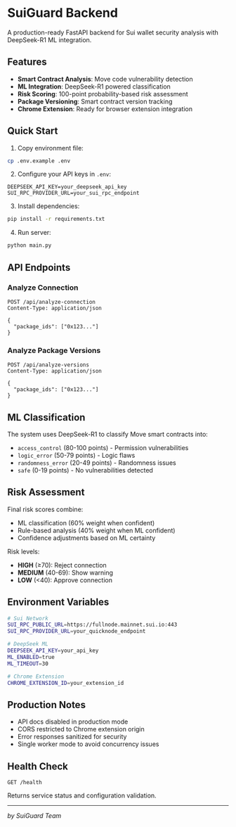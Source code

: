 # SuiGuard Backend

A production-ready FastAPI backend for Sui wallet security analysis with DeepSeek-R1 ML integration.

## Features

- **Smart Contract Analysis**: Move code vulnerability detection
- **ML Integration**: DeepSeek-R1 powered classification  
- **Risk Scoring**: 100-point probability-based risk assessment
- **Package Versioning**: Smart contract version tracking
- **Chrome Extension**: Ready for browser extension integration

## Quick Start

1. Copy environment file:
```bash
cp .env.example .env
```

2. Configure your API keys in `.env`:
```
DEEPSEEK_API_KEY=your_deepseek_api_key
SUI_RPC_PROVIDER_URL=your_sui_rpc_endpoint
```

3. Install dependencies:
```bash
pip install -r requirements.txt
```

4. Run server:
```bash
python main.py
```

## API Endpoints

### Analyze Connection
```http
POST /api/analyze-connection
Content-Type: application/json

{
  "package_ids": ["0x123..."]
}
```

### Analyze Package Versions
```http
POST /api/analyze-versions
Content-Type: application/json

{
  "package_ids": ["0x123..."]
}
```

## ML Classification

The system uses DeepSeek-R1 to classify Move smart contracts into:

- `access_control` (80-100 points) - Permission vulnerabilities
- `logic_error` (50-79 points) - Logic flaws  
- `randomness_error` (20-49 points) - Randomness issues
- `safe` (0-19 points) - No vulnerabilities detected

## Risk Assessment

Final risk scores combine:
- ML classification (60% weight when confident)
- Rule-based analysis (40% weight when ML confident)
- Confidence adjustments based on ML certainty

Risk levels:
- **HIGH** (≥70): Reject connection
- **MEDIUM** (40-69): Show warning
- **LOW** (<40): Approve connection

## Environment Variables

```bash
# Sui Network
SUI_RPC_PUBLIC_URL=https://fullnode.mainnet.sui.io:443
SUI_RPC_PROVIDER_URL=your_quicknode_endpoint

# DeepSeek ML
DEEPSEEK_API_KEY=your_api_key
ML_ENABLED=true
ML_TIMEOUT=30

# Chrome Extension
CHROME_EXTENSION_ID=your_extension_id
```

## Production Notes

- API docs disabled in production mode
- CORS restricted to Chrome extension origin
- Error responses sanitized for security
- Single worker mode to avoid concurrency issues

## Health Check

```http
GET /health
```

Returns service status and configuration validation.

---
*by SuiGuard Team*
